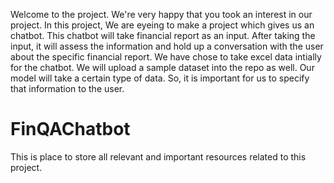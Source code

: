Welcome to the project.
We're very happy that you took an interest in our project.
In this project, We are eyeing to make a project which gives us an chatbot. This chatbot will take financial report as an input. After taking the input, it will assess the information and hold up a conversation with the user about the specific financial report. 
We have chose to take excel data intially for the chatbot. We will upload a sample dataset into the repo as well. Our model will take a certain type of data. So, it is important for us to specify that information to the user.










# FinQAChatbot
This is place to store all relevant and important resources related to this project.
